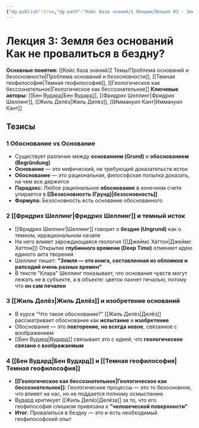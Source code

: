 ```yaml
---
{"dg-publish":true,"dg-path":"Кейс база знаний/1 Лекции/Лекция 03 - Земля без оснований (Шеллинг и Вудард)","permalink":"/kejs-baza-znanij/1-lekczii/lekcziya-03-zemlya-bez-osnovanij-shelling-i-vudard/"}
---
```


# Лекция 3: Земля без оснований Как не провалиться в бездну?

**Основные понятия:** [[Кейс база знаний/2 Темы/Проблема оснований и безосновности\|Проблема оснований и безосновности]], [[Темная геофилософия\|Темная геофилософия]], [[Геологическое как бессознательное\|Геологическое как бессознательное]]
**Ключевые авторы:** [[Бен Вудард\|Бен Вудард]], [[Фридрих Шеллинг\|Фридрих Шеллинг]], [[Жиль Делёз\|Жиль Делёз]], [[Иммануил Кант\|Иммануил Кант]]

## Тезисы

### 1 Обоснование vs Основание
- Существует различие между **основанием (Grund)** и **обоснованием (Begründung)**
- **Основание** — это мифический, не требующий доказательств исток
- **Обоснование** — это рациональная, философская попытка доказать, на чем все держится
- **Парадокс**: Любое рациональное **обоснование** в конечном счете упирается в **[[Безосновность (Грунд)\|безосновность]]**
- **Формула:** Безосновность есть основание обоснованного

### 2 [[Фридрих Шеллинг\|Фридрих Шеллинг]] и темный исток
- [[Фридрих Шеллинг\|Шеллинг]] говорит о **бездне (Ungrund)** как о темном, иррациональном начале
- На него влияет зарождающаяся геология ([[Джеймс Хаттон\|Джеймс Хаттон]]) Открытие **глубинного времени (Deep Time)** отменяет идею единого акта творения
- Шеллинг пишет: **"Земля — это книга, составленная из обломков и рапсодий очень разных времен"**
- В тексте "Клара" Шеллинг показывает, что основания чувств могут лежать не в субъекте, а в объекте: цветок пахнет печалью, потому что **он сам печален**

### 3 [[Жиль Делёз\|Жиль Делёз]] и изобретение оснований
- В курсе "Что такое обоснование?" [[Жиль Делёз\|Делёз]] рассматривает обоснование как **испытание** и **изобретение**
- Обоснование — это **повторение, но всегда новое**, связанное с воображением
- [[Бен Вудард\|Вудард]] связывает это с идеей, что **геологическое связано с воображаемым**

### 4 [[Бен Вудард\|Бен Вудард]] и [[Темная геофилософия\|Темная геофилософия]]
- **[[Геологическое как бессознательное\|Геологическое как бессознательное]]**: Геологические процессы — это то безосновное, что влияет на нас, но не поддается полному осмыслению
- Вудард критикует [[Жиль Делёз\|Делёза]] за то, что его геофилософия слишком привязана к **"человеческой поверхности"**
- **Итог**: Провалиться в бездну — это и есть необходимый геофилософский опыт
